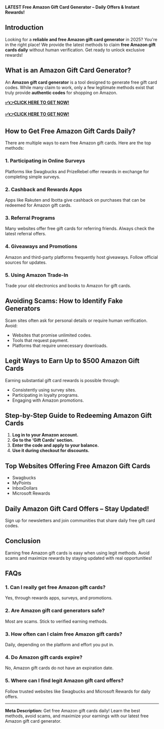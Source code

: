 **LATEST Free Amazon Gift Card Generator – Daily Offers & Instant Rewards!**

## **Introduction**
Looking for a **reliable and free Amazon gift card generator** in 2025? You're in the right place! We provide the latest methods to claim **free Amazon gift cards daily** without human verification. Get ready to unlock exclusive rewards!

## **What is an Amazon Gift Card Generator?**
An **Amazon gift card generator** is a tool designed to generate free gift card codes. While many claim to work, only a few legitimate methods exist that truly provide **authentic codes** for shopping on Amazon.

**[✅👉CLICK HERE TO GET NOW!](https://rosofferzone.com/allgiftcard/)**

**[✅👉CLICK HERE TO GET NOW!](https://rosofferzone.com/allgiftcard/)**

## **How to Get Free Amazon Gift Cards Daily?**
There are multiple ways to earn free Amazon gift cards. Here are the top methods:

### **1. Participating in Online Surveys**
Platforms like Swagbucks and PrizeRebel offer rewards in exchange for completing simple surveys.

### **2. Cashback and Rewards Apps**
Apps like Rakuten and Ibotta give cashback on purchases that can be redeemed for Amazon gift cards.

### **3. Referral Programs**
Many websites offer free gift cards for referring friends. Always check the latest referral offers.

### **4. Giveaways and Promotions**
Amazon and third-party platforms frequently host giveaways. Follow official sources for updates.

### **5. Using Amazon Trade-In**
Trade your old electronics and books to Amazon for gift cards.

## **Avoiding Scams: How to Identify Fake Generators**
Scam sites often ask for personal details or require human verification. Avoid:
- Websites that promise unlimited codes.
- Tools that request payment.
- Platforms that require unnecessary downloads.

## **Legit Ways to Earn Up to $500 Amazon Gift Cards**
Earning substantial gift card rewards is possible through:
- Consistently using survey sites.
- Participating in loyalty programs.
- Engaging with Amazon promotions.

## **Step-by-Step Guide to Redeeming Amazon Gift Cards**
1. **Log in to your Amazon account.**
2. **Go to the ‘Gift Cards’ section.**
3. **Enter the code and apply to your balance.**
4. **Use it during checkout for discounts.**

## **Top Websites Offering Free Amazon Gift Cards**
- Swagbucks
- MyPoints
- InboxDollars
- Microsoft Rewards

## **Daily Amazon Gift Card Offers – Stay Updated!**
Sign up for newsletters and join communities that share daily free gift card codes.

## **Conclusion**
Earning free Amazon gift cards is easy when using legit methods. Avoid scams and maximize rewards by staying updated with real opportunities!

## **FAQs**
### **1. Can I really get free Amazon gift cards?**
Yes, through rewards apps, surveys, and promotions.

### **2. Are Amazon gift card generators safe?**
Most are scams. Stick to verified earning methods.

### **3. How often can I claim free Amazon gift cards?**
Daily, depending on the platform and effort you put in.

### **4. Do Amazon gift cards expire?**
No, Amazon gift cards do not have an expiration date.

### **5. Where can I find legit Amazon gift card offers?**
Follow trusted websites like Swagbucks and Microsoft Rewards for daily offers.

---
**Meta Description:** Get free Amazon gift cards daily! Learn the best methods, avoid scams, and maximize your earnings with our latest free Amazon gift card generator.

